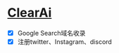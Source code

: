 # [ClearAi](https://github.com/linziyang1106/2022/issues/20)

- [x] Google Search域名收录
- [x] 注册twitter、Instagram、discord
